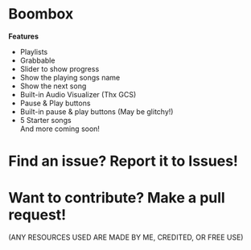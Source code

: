 # Boombox
**Features** <br/>
- Playlists<br/>
- Grabbable<br/>
- Slider to show progress<br/>
- Show the playing songs name<br/>
- Show the next song<br/>
- Built-in Audio Visualizer (Thx GCS)<br/>
- Pause & Play buttons<br/>
- Built-in pause & play buttons (May be glitchy!)<br/>
- 5 Starter songs<br/>
And more coming soon!<br/>
# Find an issue? Report it to Issues!
# Want to contribute? Make a pull request!
(ANY RESOURCES USED ARE MADE BY ME, CREDITED, OR FREE USE)
